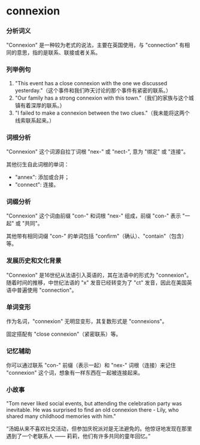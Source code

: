 # connexion

### 分析词义

  

"Connexion" 是一种较为老式的说法，主要在英国使用，与 "connection" 有相同的意思，指的是联系、联接或者关系。

  

### 列举例句

  

1.  "This event has a close connexion with the one we discussed yesterday."（这个事件和我们昨天讨论的那个事件有紧密的联系。）
2.  "Our family has a strong connexion with this town."（我们的家族与这个城镇有着深厚的联系。）
3.  "I failed to make a connexion between the two clues."（我未能将这两个线索联系起来。）

  

### 词根分析

  

"Connexion" 这个词源自拉丁词根 "nex-" 或 "nect-", 意为 "绑定" 或 "连接"。

  

其他衍生自此词根的单词：

  

*   "annex": 添加或合并；
*   "connect": 连接。

  

### 词缀分析

  

"Connexion" 这个词由前缀 "con-" 和词根 "nex-" 组成，前缀 "con-" 表示 "一起" 或 "共同"。

  

其他带有相同词缀 "con-" 的单词包括 "confirm"（确认）、"contain"（包含）等。

  

### 发展历史和文化背景

  

"Connexion" 是16世纪从法语引入英语的，其在法语中的形式为 "connexion"。随着时间的推移，中世纪法语的 "x" 发音已经转变为了 "ct" 发音，因此在美国英语中普遍使用 "connection"。

  

### 单词变形

  

作为名词，"connexion" 无明显变形，其复数形式是 "connexions"。

  

固定搭配有 "close connexion"（紧密联系）等。

  

### 记忆辅助

  

你可以通过联系 "con-" 前缀（表示一起）和 "nex-" 词根（连接）来记住 "connexion" 这个词，想象有一样东西在一起被连接起来。

  

### 小故事

  

"Tom never liked social events, but attending the celebration party was inevitable. He was surprised to find an old connexion there - Lily, who shared many childhood memories with him."

  

“汤姆从来不喜欢社交活动，但参加庆祝派对是无法避免的。他惊讶地发现在那里遇到了一个老联系人 —— 莉莉，他们有许多共同的童年回忆。”
